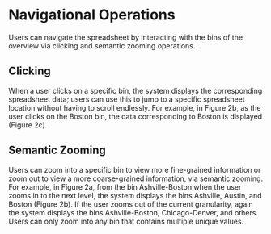 # Navigational Operations
Users can navigate the spreadsheet by interacting with the bins of the overview via clicking and semantic zooming operations.

## Clicking
When a user clicks on a specific bin, the system displays the corresponding spreadsheet data; users can use this to jump to a specific spreadsheet location without having to scroll endlessly. For example, in Figure 2b, as the user clicks on the Boston bin, the data corresponding to Boston is displayed (Figure 2c).

## Semantic Zooming
Users can zoom into a specific bin to view more fine-grained information or zoom out to view a more coarse-grained information, via semantic zooming. For example, in Figure 2a, from the bin Ashville-Boston when the user zooms in to the next level, the system displays the bins Ashville, Austin, and Boston (Figure 2b). If the user zooms out of the current granularity, again the system displays the bins Ashville-Boston, Chicago-Denver, and others. Users can only zoom into any bin that contains multiple unique values.